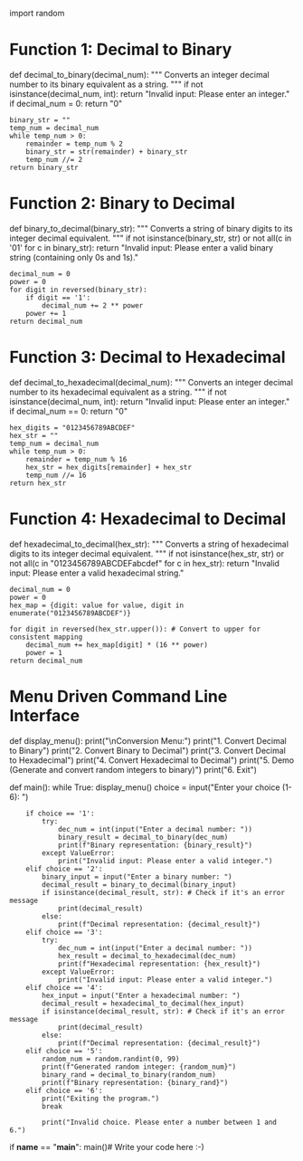 import random

# Function 1: Decimal to Binary
def decimal_to_binary(decimal_num):
    """
    Converts an integer decimal number to its binary equivalent as a string.
    """
    if not isinstance(decimal_num, int):
        return "Invalid input: Please enter an integer."
    if decimal_num = 0:
        return "0"
    
    binary_str = ""
    temp_num = decimal_num
    while temp_num > 0:
        remainder = temp_num % 2
        binary_str = str(remainder) + binary_str
        temp_num //= 2
    return binary_str

# Function 2: Binary to Decimal
def binary_to_decimal(binary_str):
    """
    Converts a string of binary digits to its integer decimal equivalent.
    """
    if not isinstance(binary_str, str) or not all(c in '01' for c in binary_str):
        return "Invalid input: Please enter a valid binary string (containing only 0s and 1s)."
    
    decimal_num = 0
    power = 0
    for digit in reversed(binary_str):
        if digit == '1':
            decimal_num += 2 ** power
        power += 1
    return decimal_num

# Function 3: Decimal to Hexadecimal
def decimal_to_hexadecimal(decimal_num):
    """
    Converts an integer decimal number to its hexadecimal equivalent as a string.
    """
    if not isinstance(decimal_num, int):
        return "Invalid input: Please enter an integer."
    if decimal_num == 0:
        return "0"
    
    hex_digits = "0123456789ABCDEF"
    hex_str = ""
    temp_num = decimal_num
    while temp_num > 0:
        remainder = temp_num % 16
        hex_str = hex_digits[remainder] + hex_str
        temp_num //= 16
    return hex_str

# Function 4: Hexadecimal to Decimal
def hexadecimal_to_decimal(hex_str):
    """
    Converts a string of hexadecimal digits to its integer decimal equivalent.
    """
    if not isinstance(hex_str, str) or not all(c in "0123456789ABCDEFabcdef" for c in hex_str):
        return "Invalid input: Please enter a valid hexadecimal string."
    
    decimal_num = 0
    power = 0
    hex_map = {digit: value for value, digit in enumerate("0123456789ABCDEF")}
    
    for digit in reversed(hex_str.upper()): # Convert to upper for consistent mapping
        decimal_num += hex_map[digit] * (16 ** power)
        power = 1
    return decimal_num

# Menu Driven Command Line Interface
def display_menu():
    print("\nConversion Menu:")
    print("1. Convert Decimal to Binary")
    print("2. Convert Binary to Decimal")
    print("3. Convert Decimal to Hexadecimal")
    print("4. Convert Hexadecimal to Decimal")
    print("5. Demo (Generate and convert random integers to binary)")
    print("6. Exit")

def main():
    while True:
        display_menu()
        choice = input("Enter your choice (1-6): ")

        if choice == '1':
            try:
                dec_num = int(input("Enter a decimal number: "))
                binary_result = decimal_to_binary(dec_num)
                print(f"Binary representation: {binary_result}")
            except ValueError:
                print("Invalid input: Please enter a valid integer.")
        elif choice == '2':
            binary_input = input("Enter a binary number: ")
            decimal_result = binary_to_decimal(binary_input)
            if isinstance(decimal_result, str): # Check if it's an error message
                print(decimal_result)
            else:
                print(f"Decimal representation: {decimal_result}")
        elif choice == '3':
            try:
                dec_num = int(input("Enter a decimal number: "))
                hex_result = decimal_to_hexadecimal(dec_num)
                print(f"Hexadecimal representation: {hex_result}")
            except ValueError:
                print("Invalid input: Please enter a valid integer.")
        elif choice == '4':
            hex_input = input("Enter a hexadecimal number: ")
            decimal_result = hexadecimal_to_decimal(hex_input)
            if isinstance(decimal_result, str): # Check if it's an error message
                print(decimal_result)
            else:
                print(f"Decimal representation: {decimal_result}")
        elif choice == '5':
            random_num = random.randint(0, 99)
            print(f"Generated random integer: {random_num}")
            binary_rand = decimal_to_binary(random_num)
            print(f"Binary representation: {binary_rand}")
        elif choice == '6':
            print("Exiting the program.")
            break
        
            print("Invalid choice. Please enter a number between 1 and 6.")

if __name__ == "__main__":
    main()# Write your code here :-)
